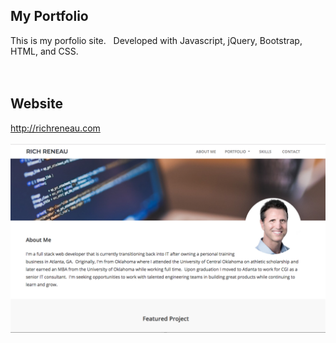 ## My Portfolio
This is my porfolio site.  &nbsp; Developed with Javascript, jQuery, Bootstrap, HTML, and CSS.  
<br><br>
## Website
http://richreneau.com
<br><br>
![](/readme_images/rr_homepage.png?raw=true)
